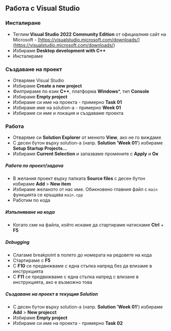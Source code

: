 ## Работа с Visual Studio

### Инсталиране

- Теглим **Visual Studio 2022 Community Edition** от официалния сайт на Microsoft - [https://visualstudio.microsoft.com/downloads/](<https://visualstudio.microsoft.com/downloads/>)
- Избираме **Desktop development with C++**
- Инсталираме

### Създаване на проект

- Отваряме Visual Studio
- Избираме **Create a new project**
- Филтрираме по език **C++**, платформа **Windows***, тип **Console**
- Избираме **Empty project**
- Избираме си име на проекта - примерно **Task 01**
- Избираме име на solution-a - примерно **Week 01**
- Избираме си име и локация и създаваме проекта

### Работа

- Отваряме си **Solution Explorer** от менюто  **View**, ако не го виждаме
- С десен бутон върху solution-a (напр. **Solution 'Week 01'**) избираме **Setup Startup Projects...**
- Избираме **Current Selection** и запазваме промените с **Apply** и **Ок**

##### Работа по проект/задача
- В желания проект върху папката **Source files** с десен бутон избираме **Add** > **New item**
- Избираме желаното от нас име. Обикновено главния файл с `main` функцията се кръщава `main.cpp`
- Работим по кода

##### Изпълняване на кода
- Когато сме на файла, който искаме да стартираме натискаме **Ctrl** + **F5**

##### Debugging
- Слагаме breakpoint в полето до номерата на редовете на кода
- Стартираме с **F5**
- С **F10** се предвижваме с една стъпка напред без да влизаме в инструкцията
- С **F11** се предвижваме с една стъпка напред с влизане в инструкцията, ако е възможно това

##### Създаване на проект в текущия Solution
- С десен бутон върху solution-a (напр. **Solution 'Week 01'**) избираме **Add** > **New projecct**
- Избираме **Empty project**
- Избираме си име на проекта - примерно **Task 02**